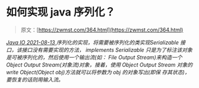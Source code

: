 <!--yml
category: 未分类
date: 0001-01-01 00:00:00
--->

# 如何实现 java 序列化？

> 原文：[https://zwmst.com/364.html](https://zwmst.com/364.html)

   [ *Java IO* ](https://zwmst.com/java-io)*[ <time datetime="2021-08-13T08:27:39+08:00"> 2021-08-13 </time> ](https://zwmst.com/364.html)  序列化的实现，将需要被序列化的类实现Serializable 接口，该接口没有需要实现的方法， implements Serializable 只是为了标注该对象是可被序列化的，然后使用一个输出流(如： File Output Stream)来构造一个 Object Output Stream(对象流)对象，接着，使用 Object Output Stream 对象的 write Object(Object obj)方法就可以将参数为 obj 的对象写出(即保 存其状态)，要恢复的话则用输入流。*
